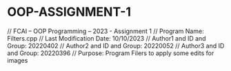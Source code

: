 # OOP-ASSIGNMENT-1
// FCAI – OOP Programming – 2023 - Assignment 1
// Program Name:				Filters.cpp
// Last Modification Date:	10/10/2023
// Author1 and ID and Group:	20220402
// Author2 and ID and Group:	20220052
// Author3 and ID and Group:	20220396
// Purpose: Program Filers to apply some edits for images
